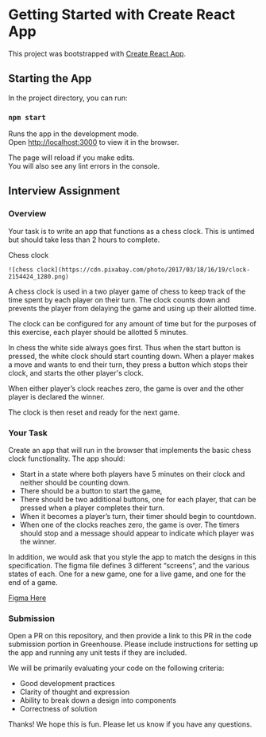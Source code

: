 # Getting Started with Create React App

This project was bootstrapped with [Create React App](https://github.com/facebook/create-react-app).

## Starting the App

In the project directory, you can run:

### `npm start`

Runs the app in the development mode.\
Open [http://localhost:3000](http://localhost:3000) to view it in the browser.

The page will reload if you make edits.\
You will also see any lint errors in the console.

## Interview Assignment

### Overview

Your task is to write an app that functions as a chess clock. This is untimed but should take less than 2 hours to complete.

Chess clock

	![chess clock](https://cdn.pixabay.com/photo/2017/03/18/16/19/clock-2154424_1280.png)

A chess clock is used in a two player game of chess to keep track of the time spent by each player on their turn. The clock counts down and prevents the player from delaying the game and using up their allotted time.

The clock can be configured for any amount of time but for the purposes of this exercise, each player should be allotted 5 minutes.

In chess the white side always goes first. Thus when the start button is pressed, the white clock should start counting down. When a player makes a move and wants to end their turn, they press a button which stops their clock, and starts the other player's clock.

When either player’s clock reaches zero, the game is over and the other player is declared the winner.

The clock is then reset and ready for the next game.

### Your Task

Create an app that will run in the browser that implements the basic chess clock functionality. The app should: 
- Start in a state where both players have 5 minutes on their clock and neither should be counting down.
- There should be a button to start the game,
- There should be two additional buttons, one for each player, that can be pressed when a player completes their turn.
- When it becomes a player’s turn, their timer should begin to countdown. 
- When one of the clocks reaches zero, the game is over. The timers should stop and a message should appear to indicate which player was the winner.

In addition, we would ask that you style the app to match the designs in this specification. The figma file defines 3 different “screens”, and the various states of each. One for a new game, one for a live game, and one for the end of a game.

[Figma Here](https://www.figma.com/file/IeeF31cXCynNDukzzJMNyu/Chess-Clock?node-id=0%3A1)

### Submission

Open a PR on this repository, and then provide a link to this PR in the code submission portion in Greenhouse. Please include instructions for setting up the app and running any unit tests if they are included.

We will be primarily evaluating your code on the following criteria:

- Good development practices
- Clarity of thought and expression
- Ability to break down a design into components
- Correctness of solution

Thanks! We hope this is fun. Please let us know if you have any questions.




